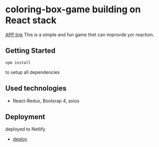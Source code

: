 # coloring-box-game building on React stack
[APP link](https://coloring-box-game.netlify.com/)
This is a simple and fun game thet can improvde yor reaction.
## Getting Started
```
npm install
```
to setup all dependencies

## Used technologies
* React-Redux,  Bootsrap 4, axios 
## Deployment
deployed to Netlify
* [deploy](https://www.netlify.com/)


